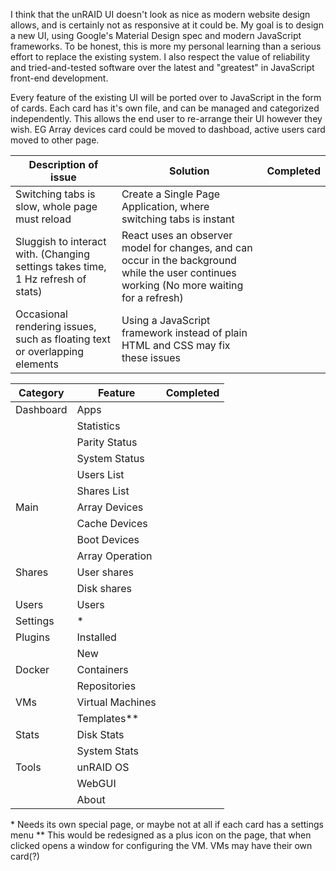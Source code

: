 I think that the unRAID UI doesn't look as nice as modern website design allows, and is certainly not as responsive at it could be. My goal is to design a new UI, using Google's Material Design spec and modern JavaScript frameworks. 
To be honest, this is more my personal learning than a serious effort to replace the existing system. I also respect the value of reliability and tried-and-tested software over the latest and "greatest" in JavaScript front-end development.

Every feature of the existing UI will be ported over to JavaScript in the form of cards. Each card has it's own file, and can be managed and categorized independently. This allows the end user to re-arrange their UI however they wish. EG Array devices card could be moved to dashboad, active users card moved to other page.

| Description of issue | Solution | Completed |
| --- | --- | --- |
| Switching tabs is slow, whole page must reload | Create a Single Page Application, where switching tabs is instant | |
| Sluggish to interact with. (Changing settings takes time, 1 Hz refresh of stats) | React uses an observer model for changes, and can occur in the background while the user continues working (No more waiting for a refresh) | |
| Occasional rendering issues, such as floating text or overlapping elements | Using a JavaScript framework instead of plain HTML and CSS may fix these issues | |


| Category | Feature | Completed |
| --- | --- | --- |
| Dashboard | Apps | |
|  | Statistics | |
|  | Parity Status | |
|  | System Status | |
|  | Users List | |
|  | Shares List | |
| Main | Array Devices | |
| | Cache Devices | |
| | Boot Devices | |
| | Array Operation | |
| Shares | User shares | |
| | Disk shares | |
| Users | Users | | 
| Settings | \* | |
| Plugins | Installed | |
| | New | |
| Docker | Containers | |
| | Repositories | |
| VMs | Virtual Machines | | 
| | Templates\*\* | |
| Stats | Disk Stats | | 
| | System Stats | |
| Tools | unRAID OS | |
| | WebGUI | |
| | About | |

\* Needs its own special page, or maybe not at all if each card has a settings menu
\*\* This would be redesigned as a plus icon on the page, that when clicked opens a window for configuring the VM. VMs may have their own card(?)
